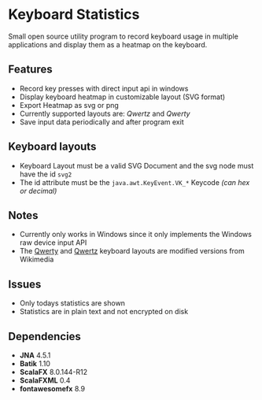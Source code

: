 Keyboard Statistics
===================
Small open source utility program to record keyboard usage in multiple applications and display them
as a heatmap on the keyboard.

## Features
* Record key presses with direct input api in windows
* Display keyboard heatmap in customizable layout (SVG format)
* Export Heatmap as svg or png
* Currently supported layouts are: *Qwertz* and *Qwerty*
* Save input data periodically and after program exit

## Keyboard layouts
* Keyboard Layout must be a valid SVG Document and the svg node must have the id `svg2`
* The id attribute must be the `java.awt.KeyEvent.VK_*` Keycode *(can hex or decimal)*

## Notes
* Currently only works in Windows since it only implements the Windows raw device input API
* The [Qwerty](https://commons.wikimedia.org/wiki/File:Qwerty.svg) and [Qwertz](https://commons.wikimedia.org/wiki/File:Qwertz_de.svg) 
keyboard layouts are modified versions from Wikimedia 

## Issues
* Only todays statistics are shown
* Statistics are in plain text and not encrypted on disk

## Dependencies
* **JNA** 4.5.1 
* **Batik** 1.10
* **ScalaFX** 8.0.144-R12
* **ScalaFXML** 0.4
* **fontawesomefx** 8.9

